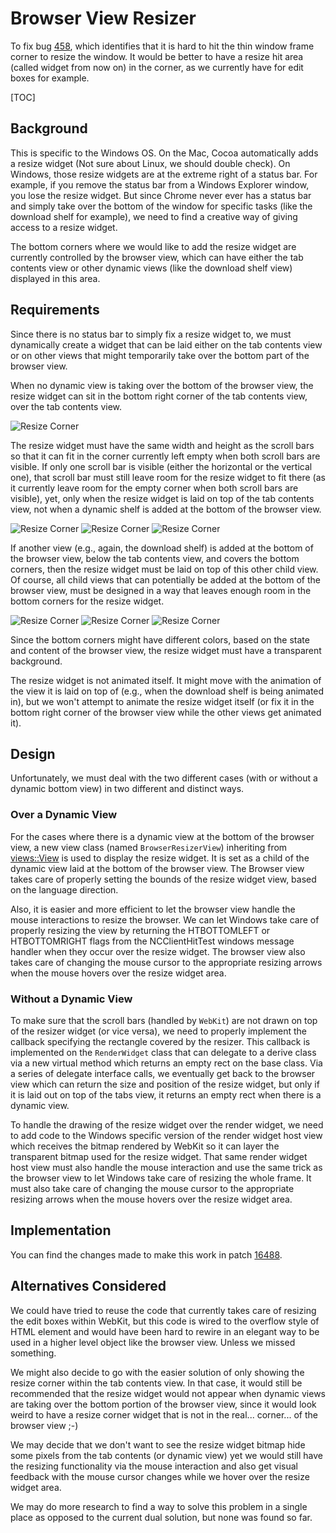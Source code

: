 # Browser View Resizer

To fix bug [458](http://code.google.com/p/chromium/issues/detail?id=458), which
identifies that it is hard to hit the thin window frame corner to resize the
window. It would be better to have a resize hit area (called widget from now on)
in the corner, as we currently have for edit boxes for example.

[TOC]

## Background

This is specific to the Windows OS. On the Mac, Cocoa automatically adds a
resize widget (Not sure about Linux, we should double check). On Windows, those
resize widgets are at the extreme right of a status bar. For example, if you
remove the status bar from a Windows Explorer window, you lose the resize
widget. But since Chrome never ever has a status bar and simply take over the
bottom of the window for specific tasks (like the download shelf for example),
we need to find a creative way of giving access to a resize widget.

The bottom corners where we would like to add the resize widget are currently
controlled by the browser view, which can have either the tab contents view or
other dynamic views (like the download shelf view) displayed in this area.

## Requirements

Since there is no status bar to simply fix a resize widget to, we must
dynamically create a widget that can be laid either on the tab contents view or
on other views that might temporarily take over the bottom part of the browser
view.

When no dynamic view is taking over the bottom of the browser view, the resize
widget can sit in the bottom right corner of the tab contents view, over the tab
contents view.

![Resize Corner](http://lh6.ggpht.com/_2OD0ww7UZAs/SUAaNi6TWYI/AAAAAAAAGmI/89jCYQ1Cxsw/ResizeCorner-2.png)

The resize widget must have the same width and height as
the scroll bars so that it can fit in the corner currently left empty when both
scroll bars are visible. If only one scroll bar is visible (either the
horizontal or the vertical one), that scroll bar must still leave room for the
resize widget to fit there (as it currently leave room for the empty corner when
both scroll bars are visible), yet, only when the resize widget is laid on top
of the tab contents view, not when a dynamic shelf is added at the bottom of the
browser view.

![Resize Corner](http://lh6.ggpht.com/_2OD0ww7UZAs/SUAaNjqr_iI/AAAAAAAAGmA/56hzjdnkVRI/ResizeCorner-1.png)
![Resize Corner](http://lh3.ggpht.com/_2OD0ww7UZAs/SUAaN_wDEUI/AAAAAAAAGmQ/7B4CTZTXOmk/ResizeCorner-3.png)
![Resize Corner](http://lh6.ggpht.com/_2OD0ww7UZAs/SUAaN7yme9I/AAAAAAAAGmY/EaniiAbwi-Q/ResizeCorner-4.png)

If another view (e.g.,  again, the download shelf) is added at the bottom of the
browser view, below the tab contents view, and covers the bottom corners, then
the resize widget must be laid on top of this other child view. Of course, all
child views that can potentially be added at the bottom of the browser view,
must be designed in a way that leaves enough room in the bottom corners for the
resize widget.

![Resize Corner](http://lh3.ggpht.com/_2OD0ww7UZAs/SUAaN17TIrI/AAAAAAAAGmg/6bljNQ_vZkI/ResizeCorner-5.png)
![Resize Corner](http://lh4.ggpht.com/_2OD0ww7UZAs/SUAaWINHA6I/AAAAAAAAGmo/-VG5FGC8Xds/ResizeCorner-6.png)
![Resize Corner](http://lh6.ggpht.com/_2OD0ww7UZAs/SUAaWDUpo0I/AAAAAAAAGmw/8USPzoMpgu0/ResizeCorner-7.png)

Since the bottom corners might have different colors, based on the state and
content of the browser view, the resize widget must have a transparent
background.

The resize widget is not animated itself. It might move with the animation of
the view it is laid on top of (e.g., when the download shelf is being animated
in), but we won't attempt to animate the resize widget itself (or fix it in the
bottom right corner of the browser view while the other views get animated it).

## Design

Unfortunately, we must deal with the two different cases (with or without a
dynamic bottom view) in two different and distinct ways.

### Over a Dynamic View

For the cases where there is a dynamic view at the bottom of the browser view, a
new view class (named `BrowserResizerView`) inheriting from
[views::View](http://src.chromium.org/svn/trunk/src/chrome/views/view.h) is used
to display the resize widget. It is set as a child of the dynamic view laid at
the bottom of the browser view. The Browser view takes care of properly setting
the bounds of the resize widget view, based on the language direction.

Also, it is easier and more efficient to let the browser view handle the mouse
interactions to resize the browser. We can let Windows take care of properly
resizing the view by returning the HTBOTTOMLEFT or HTBOTTOMRIGHT flags from the
NCClientHitTest windows message handler when they occur over the resize widget.
The browser view also takes care of changing the mouse cursor to the appropriate
resizing arrows when the mouse hovers over the resize widget area.

### Without a Dynamic View

To make sure that the scroll bars (handled by `WebKit`) are not drawn on top of
the resizer widget (or vice versa), we need to properly implement the callback
specifying the rectangle covered by the resizer. This callback is implemented
on the `RenderWidget` class that can delegate to a derive class via a new
virtual method which returns an empty rect on the base class. Via a series of
delegate interface calls, we eventually get back to the browser view which can
return the size and position of the resize widget, but only if it is laid out on
top of the tabs view, it returns an empty rect when there is a dynamic view.

To handle the drawing of the resize widget over the render widget, we need to
add code to the Windows specific version of the render widget host view which
receives the bitmap rendered by WebKit so it can layer the transparent bitmap
used for the resize widget. That same render widget host view must also handle
the mouse interaction and use the same trick as the browser view to let Windows
take care of resizing the whole frame. It must also take care of changing the
mouse cursor to the appropriate resizing arrows when the mouse hovers over the
resize widget area.

## Implementation

You can find the changes made to make this work in patch
[16488](http://codereview.chromium.org/16488).

## Alternatives Considered

We could have tried to reuse the code that currently takes care of resizing the
edit boxes within WebKit, but this code is wired to the overflow style of HTML
element and would have been hard to rewire in an elegant way to be used in a
higher level object like the browser view. Unless we missed something.

We might also decide to go with the easier solution of only showing the resize
corner within the tab contents view. In that case, it would still be recommended
that the resize widget would not appear when dynamic views are taking over the
bottom portion of the browser view, since it would look weird to have a resize
corner widget that is not in the real... corner... of the browser view ;-)

We may decide that we don't want to see the resize widget bitmap hide some
pixels from the tab contents (or dynamic view) yet we would still have the
resizing functionality via the mouse interaction and also get visual feedback
with the mouse cursor changes while we hover over the resize widget area.

We may do more research to find a way to solve this problem in a single place as
opposed to the current dual solution, but none was found so far.
